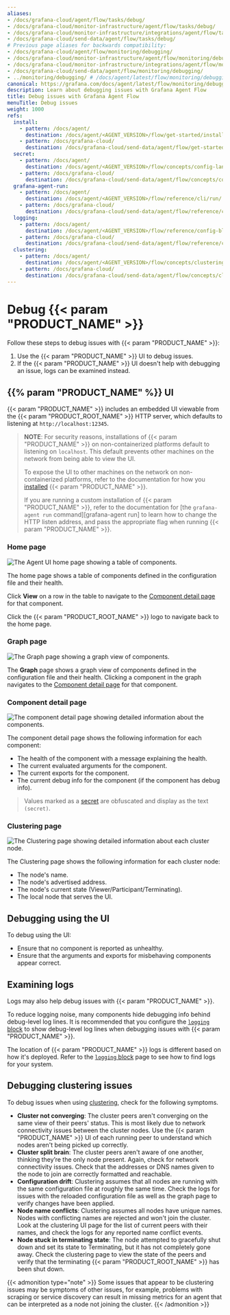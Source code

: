 ```yaml
---
aliases:
- /docs/grafana-cloud/agent/flow/tasks/debug/
- /docs/grafana-cloud/monitor-infrastructure/agent/flow/tasks/debug/
- /docs/grafana-cloud/monitor-infrastructure/integrations/agent/flow/tasks/debug/
- /docs/grafana-cloud/send-data/agent/flow/tasks/debug/
# Previous page aliases for backwards compatibility:
- /docs/grafana-cloud/agent/flow/monitoring/debugging/
- /docs/grafana-cloud/monitor-infrastructure/agent/flow/monitoring/debugging/
- /docs/grafana-cloud/monitor-infrastructure/integrations/agent/flow/monitoring/debugging/
- /docs/grafana-cloud/send-data/agent/flow/monitoring/debugging/
- ../monitoring/debugging/ # /docs/agent/latest/flow/monitoring/debugging/
canonical: https://grafana.com/docs/agent/latest/flow/monitoring/debugging/
description: Learn about debugging issues with Grafana Agent Flow
title: Debug issues with Grafana Agent Flow
menuTitle: Debug issues
weight: 1000
refs:
  install:
    - pattern: /docs/agent/
      destination: /docs/agent/<AGENT_VERSION>/flow/get-started/install/
    - pattern: /docs/grafana-cloud/
      destination: /docs/grafana-cloud/send-data/agent/flow/get-started/install/
  secret:
    - pattern: /docs/agent/
      destination: /docs/agent/<AGENT_VERSION>/flow/concepts/config-language/expressions/types_and_values/#secrets.md
    - pattern: /docs/grafana-cloud/
      destination: /docs/grafana-cloud/send-data/agent/flow/concepts/config-language/expressions/types_and_values/#secrets.md
  grafana-agent-run:
    - pattern: /docs/agent/
      destination: /docs/agent/<AGENT_VERSION>/flow/reference/cli/run/
    - pattern: /docs/grafana-cloud/
      destination: /docs/grafana-cloud/send-data/agent/flow/reference/cli/run/
  logging:
    - pattern: /docs/agent/
      destination: /docs/agent/<AGENT_VERSION>/flow/reference/config-blocks/logging/
    - pattern: /docs/grafana-cloud/
      destination: /docs/grafana-cloud/send-data/agent/flow/reference/config-blocks/logging/
  clustering:
    - pattern: /docs/agent/
      destination: /docs/agent/<AGENT_VERSION>/flow/concepts/clustering/
    - pattern: /docs/grafana-cloud/
      destination: /docs/grafana-cloud/send-data/agent/flow/concepts/clustering/
---
```


# Debug {{< param "PRODUCT_NAME" >}}

Follow these steps to debug issues with {{< param "PRODUCT_NAME" >}}:

1. Use the {{< param "PRODUCT_NAME" >}} UI to debug issues.
1. If the {{< param "PRODUCT_NAME" >}} UI doesn't help with debugging an issue, logs can be examined instead.

## {{% param "PRODUCT_NAME" %}} UI

{{< param "PRODUCT_NAME" >}} includes an embedded UI viewable from the {{< param "PRODUCT_ROOT_NAME" >}} HTTP server, which defaults to listening at `http://localhost:12345`.

> **NOTE**: For security reasons, installations of {{< param "PRODUCT_NAME" >}} on non-containerized platforms default to listening on `localhost`.
> This default prevents other machines on the network from being able to view the UI.
>
> To expose the UI to other machines on the network on non-containerized platforms, refer to the documentation for how you [installed](ref:install) {{< param "PRODUCT_NAME" >}}.
>
> If you are running a custom installation of {{< param "PRODUCT_NAME" >}},
> refer to the documentation for [the `grafana-agent run` command][grafana-agent run] to learn how to change the HTTP listen address,
> and pass the appropriate flag when running {{< param "PRODUCT_NAME" >}}.

### Home page

![The Agent UI home page showing a table of components.](/media/docs/agent/ui_home_page.png)

The home page shows a table of components defined in the configuration file and their health.

Click **View** on a row in the table to navigate to the [Component detail page](#component-detail-page) for that component.

Click the {{< param "PRODUCT_ROOT_NAME" >}} logo to navigate back to the home page.

### Graph page

![The Graph page showing a graph view of components.](/media/docs/agent/ui_graph_page.png)

The **Graph** page shows a graph view of components defined in the configuration file and their health.
Clicking a component in the graph navigates to the [Component detail page](#component-detail-page) for that component.

### Component detail page

![The component detail page showing detailed information about the components.](/media/docs/agent/ui_component_detail_page.png)

The component detail page shows the following information for each component:

* The health of the component with a message explaining the health.
* The current evaluated arguments for the component.
* The current exports for the component.
* The current debug info for the component (if the component has debug info).

> Values marked as a [secret](ref:secret) are obfuscated and display as the text `(secret)`.

### Clustering page

![The Clustering page showing detailed information about each cluster node.](/media/docs/agent/ui_clustering_page.png)

The Clustering page shows the following information for each cluster node:

* The node's name.
* The node's advertised address.
* The node's current state (Viewer/Participant/Terminating).
* The local node that serves the UI.

## Debugging using the UI

To debug using the UI:

* Ensure that no component is reported as unhealthy.
* Ensure that the arguments and exports for misbehaving components appear correct.

## Examining logs

Logs may also help debug issues with {{< param "PRODUCT_NAME" >}}.

To reduce logging noise, many components hide debugging info behind debug-level log lines.
It is recommended that you configure the [`logging` block](ref:logging) to show debug-level log lines when debugging issues with {{< param "PRODUCT_NAME" >}}.

The location of {{< param "PRODUCT_NAME" >}} logs is different based on how it's deployed.
Refer to the [`logging` block](ref:logging) page to see how to find logs for your system.

## Debugging clustering issues

To debug issues when using [clustering](ref:clustering), check for the following symptoms.

- **Cluster not converging**: The cluster peers aren't converging on the same view of their peers' status.
  This is most likely due to network connectivity issues between the cluster nodes.
  Use the {{< param "PRODUCT_NAME" >}} UI of each running peer to understand which nodes aren't being picked up correctly.
- **Cluster split brain**: The cluster peers aren't aware of one another, thinking they’re the only node present.
  Again, check for network connectivity issues.
  Check that the addresses or DNS names given to the node to join are correctly formatted and reachable.
- **Configuration drift**: Clustering assumes that all nodes are running with the same configuration file at roughly the same time.
  Check the logs for issues with the reloaded configuration file as well as the graph page to verify changes have been applied.
- **Node name conflicts**: Clustering assumes all nodes have unique names.
  Nodes with conflicting names are rejected and won't join the cluster.
  Look at the clustering UI page for the list of current peers with their names, and check the logs for any reported name conflict events.
- **Node stuck in terminating state**: The node attempted to gracefully shut down and set its state to Terminating, but it has not completely gone away.
  Check the clustering page to view the state of the peers and verify that the terminating {{< param "PRODUCT_ROOT_NAME" >}} has been shut down.

{{< admonition type="note" >}}
Some issues that appear to be clustering issues may be symptoms of other issues,
for example, problems with scraping or service discovery can result in missing
metrics for an agent that can be interpreted as a node not joining the cluster.
{{< /admonition >}}
